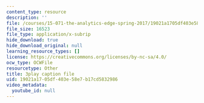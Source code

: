```yaml
---
content_type: resource
description: ''
file: /courses/15-071-the-analytics-edge-spring-2017/19021a1705df403e58e7b17cd5832986_JcKvI821H0c.srt
file_size: 16523
file_type: application/x-subrip
hide_download: true
hide_download_original: null
learning_resource_types: []
license: https://creativecommons.org/licenses/by-nc-sa/4.0/
ocw_type: OCWFile
resourcetype: Other
title: 3play caption file
uid: 19021a17-05df-403e-58e7-b17cd5832986
video_metadata:
  youtube_id: null
---
```

